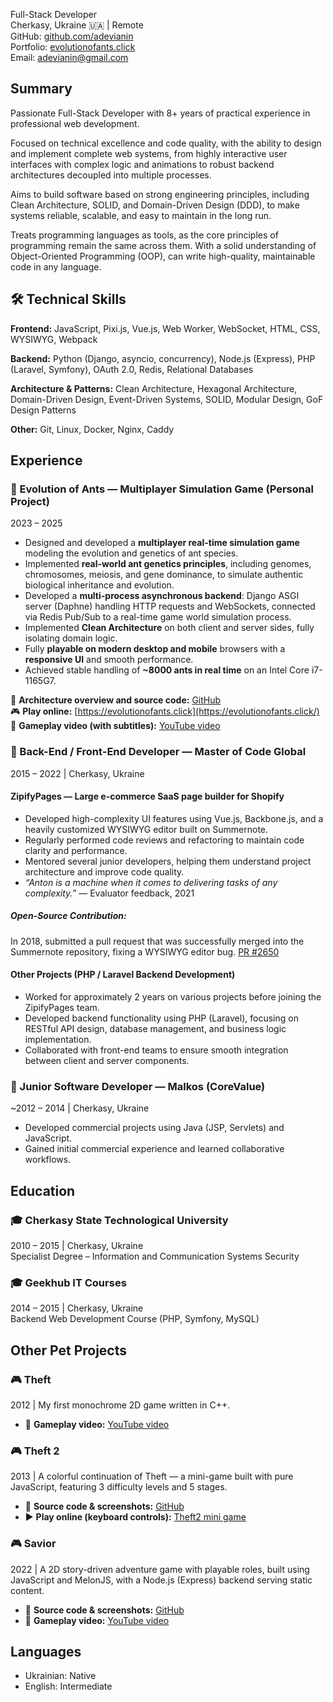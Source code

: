 Full-Stack Developer<br>
Cherkasy, Ukraine 🇺🇦 | Remote<br>
GitHub: [github.com/adevianin](https://github.com/adevianin)<br>
Portfolio: [evolutionofants.click](https://evolutionofants.click/)<br>
Email: adevianin@gmail.com

## Summary

Passionate Full-Stack Developer with 8+ years of practical experience in professional web development.

Focused on technical excellence and code quality, with the ability to design and implement complete web systems, from highly interactive user interfaces with complex logic and animations to robust backend architectures decoupled into multiple processes.

Aims to build software based on strong engineering principles, including Clean Architecture, SOLID, and Domain-Driven Design (DDD), to make systems reliable, scalable, and easy to maintain in the long run.

Treats programming languages as tools, as the core principles of programming remain the same across them. With a solid understanding of Object-Oriented Programming (OOP), can write high-quality, maintainable code in any language.

## 🛠️ Technical Skills

**Frontend:** JavaScript, Pixi.js, Vue.js, Web Worker, WebSocket, HTML, CSS, WYSIWYG, Webpack

**Backend:** Python (Django, asyncio, concurrency), Node.js (Express), PHP (Laravel, Symfony), OAuth 2.0, Redis, Relational Databases

**Architecture & Patterns:** Clean Architecture, Hexagonal Architecture, Domain-Driven Design, Event-Driven Systems, SOLID, Modular Design, GoF Design Patterns

**Other:** Git, Linux, Docker, Nginx, Caddy

## Experience

### 🐜 Evolution of Ants — Multiplayer Simulation Game (Personal Project)
2023 – 2025

* Designed and developed a **multiplayer real-time simulation game** modeling the evolution and genetics of ant species.
* Implemented **real-world ant genetics principles**, including genomes, chromosomes, meiosis, and gene dominance, to simulate authentic biological inheritance and evolution.
* Developed a **multi-process asynchronous backend**: Django ASGI server (Daphne) handling HTTP requests and WebSockets, connected via Redis Pub/Sub to a real-time game world simulation process.
* Implemented **Clean Architecture** on both client and server sides, fully isolating domain logic.
* Fully **playable on modern desktop and mobile** browsers with a **responsive UI** and smooth performance.
* Achieved stable handling of **~8000 ants in real time** on an Intel Core i7-1165G7.

🔗 **Architecture overview and source code:** [GitHub](https://github.com/adevianin/bugs)<br>
🎮 **Play online:** [https://evolutionofants.click](https://evolutionofants.click/)<br>
🎥 **Gameplay video (with subtitles):** [YouTube video](https://www.youtube.com/watch?v=fMoLUvllM98)

### 🏢 Back-End / Front-End Developer — Master of Code Global
2015 – 2022 | Cherkasy, Ukraine

#### ZipifyPages — Large e-commerce SaaS page builder for Shopify
* Developed high-complexity UI features using Vue.js, Backbone.js, and a heavily customized WYSIWYG editor built on Summernote.
* Regularly performed code reviews and refactoring to maintain code clarity and performance.
* Mentored several junior developers, helping them understand project architecture and improve code quality.
* _“Anton is a machine when it comes to delivering tasks of any complexity.”_ — Evaluator feedback, 2021

##### Open-Source Contribution:
In 2018, submitted a pull request that was successfully merged into the Summernote repository, fixing a WYSIWYG editor bug.
[PR #2650](https://github.com/summernote/summernote/pull/2650)

#### Other Projects (PHP / Laravel Backend Development)
* Worked for approximately 2 years on various projects before joining the ZipifyPages team.
* Developed backend functionality using PHP (Laravel), focusing on RESTful API design, database management, and business logic implementation.
* Collaborated with front-end teams to ensure smooth integration between client and server components.

### 🏢 Junior Software Developer — Malkos (CoreValue)
~2012 – 2014 | Cherkasy, Ukraine
* Developed commercial projects using Java (JSP, Servlets) and JavaScript.
* Gained initial commercial experience and learned collaborative workflows.

## Education

### 🎓 Cherkasy State Technological University
2010 – 2015 | Cherkasy, Ukraine<br>
Specialist Degree – Information and Communication Systems Security

### 🎓 Geekhub IT Courses
2014 – 2015 | Cherkasy, Ukraine<br>
Backend Web Development Course (PHP, Symfony, MySQL)

## Other Pet Projects

### 🎮 Theft 
2012 | My first monochrome 2D game written in C++.
* 🎥 **Gameplay video:** [YouTube video](https://youtu.be/2RLgvKG6E_k)

### 🎮 Theft 2 
2013 | A colorful continuation of Theft — a mini-game built with pure JavaScript, featuring 3 difficulty levels and 5 stages.
* 🔗 **Source code & screenshots:** [GitHub](https://github.com/adevianin/theft2)
* ▶️ **Play online (keyboard controls):** [Theft2 mini game](https://evolutionofants.click/theft2_mini_game)

### 🎮 Savior
2022 | A 2D story-driven adventure game with playable roles, built using JavaScript and MelonJS, with a Node.js (Express) backend serving static content.
* 🔗 **Source code & screenshots:** [GitHub](https://github.com/adevianin/savior)
* 🎥 **Gameplay video:**  [YouTube video](https://www.youtube.com/watch?v=6MP2fMf7u70)

## Languages
* Ukrainian: Native
* English: Intermediate
